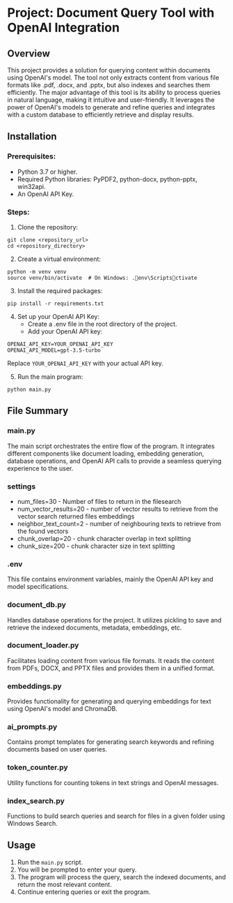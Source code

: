 
# Project: Document Query Tool with OpenAI Integration

## Overview
This project provides a solution for querying content within documents using OpenAI's model. The tool not only extracts content from various file formats like .pdf, .docx, and .pptx, but also indexes and searches them efficiently. The major advantage of this tool is its ability to process queries in natural language, making it intuitive and user-friendly. It leverages the power of OpenAI's models to generate and refine queries and integrates with a custom database to efficiently retrieve and display results.

## Installation

### Prerequisites:
- Python 3.7 or higher.
- Required Python libraries: PyPDF2, python-docx, python-pptx, win32api.
- An OpenAI API Key.

### Steps:

1. Clone the repository:
```
git clone <repository_url>
cd <repository_directory>
```
2. Create a virtual environment:
```
python -m venv venv
source venv/bin/activate  # On Windows: .env\Scriptsctivate
```
3. Install the required packages:
```
pip install -r requirements.txt
```
4. Set up your OpenAI API Key:
   - Create a .env file in the root directory of the project.
   - Add your OpenAI API key:
```
OPENAI_API_KEY=YOUR_OPENAI_API_KEY
OPENAI_API_MODEL=gpt-3.5-turbo
```
   Replace `YOUR_OPENAI_API_KEY` with your actual API key.

5. Run the main program:
```
python main.py
```

## File Summary

### main.py
The main script orchestrates the entire flow of the program. It integrates different components like document loading, embedding generation, database operations, and OpenAI API calls to provide a seamless querying experience to the user.

### settings
- num_files=30 - Number of files to return in the filesearch
- num_vector_results=20 - number of vector results to retrieve from the vector search returned files embeddings
- neighbor_text_count=2 - number of neighbouring texts to retrieve from the found vectors
- chunk_overlap=20 - chunk character overlap in text splitting
- chunk_size=200 - chunk character size in text splitting

### .env
This file contains environment variables, mainly the OpenAI API key and model specifications.

### document_db.py
Handles database operations for the project. It utilizes pickling to save and retrieve the indexed documents, metadata, embeddings, etc.

### document_loader.py
Facilitates loading content from various file formats. It reads the content from PDFs, DOCX, and PPTX files and provides them in a unified format.

### embeddings.py
Provides functionality for generating and querying embeddings for text using OpenAI's model and ChromaDB.

### ai_prompts.py
Contains prompt templates for generating search keywords and refining documents based on user queries.

### token_counter.py
Utility functions for counting tokens in text strings and OpenAI messages.

### index_search.py
Functions to build search queries and search for files in a given folder using Windows Search.

## Usage

1. Run the `main.py` script.
2. You will be prompted to enter your query.
3. The program will process the query, search the indexed documents, and return the most relevant content.
4. Continue entering queries or exit the program.
